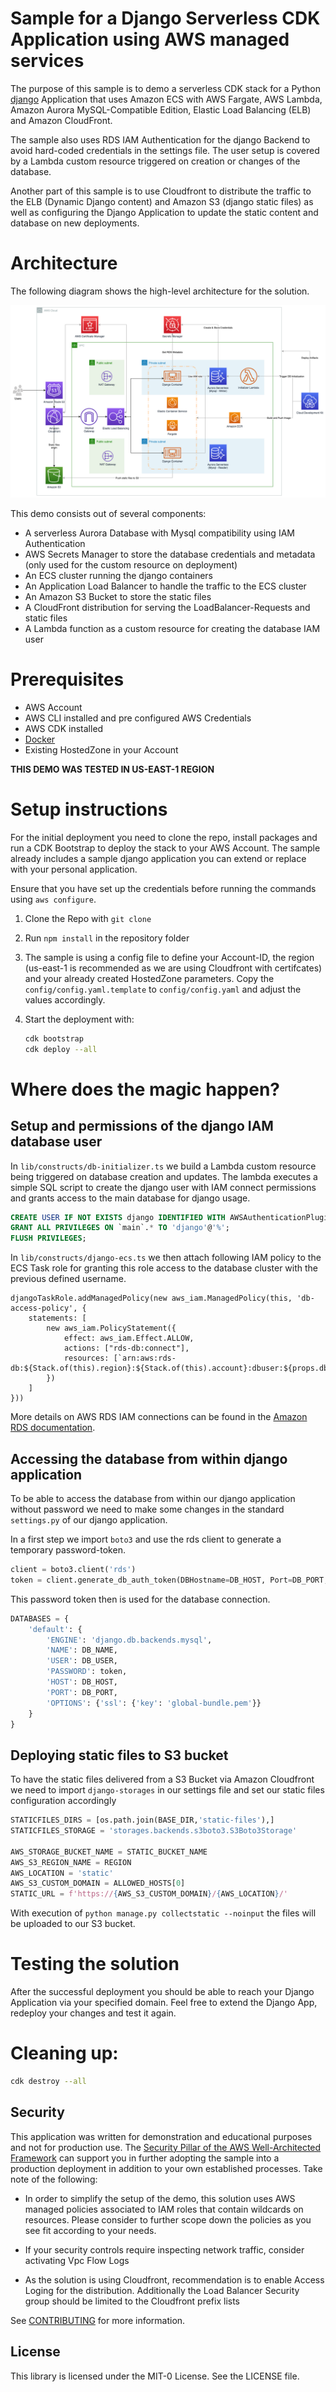 # Sample for a Django Serverless CDK Application using AWS managed services

The purpose of this sample is to demo a serverless CDK stack for a Python [django](https://www.djangoproject.com/) Application that uses Amazon ECS with AWS Fargate, AWS Lambda, Amazon Aurora MySQL-Compatible Edition, Elastic Load Balancing (ELB) and Amazon CloudFront. 

The sample also uses RDS IAM Authentication for the django Backend to avoid hard-coded credentials in the settings file. The user setup is covered by a Lambda custom resource triggered on creation or changes of the database.

Another part of this sample is to use Cloudfront to distribute the traffic to the ELB (Dynamic Django content) and Amazon S3 (django static files) as well as configuring the Django Application to update the static content and database on new deployments.

# Architecture

The following diagram shows the high-level architecture for the solution.

![Django Stack Architecture](docs/django-ecs-stack.png)

This demo consists out of several components:

- A serverless Aurora Database with Mysql compatibility using IAM Authentication
- AWS Secrets Manager to store the database credentials and metadata (only used for the custom resource on deployment)
- An ECS cluster running the django containers
- An Application Load Balancer to handle the traffic to the ECS cluster
- An Amazon S3 Bucket to store the static files
- A CloudFront distribution for serving the LoadBalancer-Requests and static files
- A Lambda function as a custom resource for creating the database IAM user

# Prerequisites

- AWS Account
- AWS CLI installed and pre configured AWS Credentials
- AWS CDK installed
- [Docker](https://docs.docker.com/get-docker/)
- Existing HostedZone in your Account

**THIS DEMO WAS TESTED IN US-EAST-1 REGION**

# Setup instructions

For the initial deployment you need to clone the repo, install packages and run a CDK Bootstrap to deploy the stack to your AWS Account. The sample already includes a sample django application you can extend or replace with your personal application.

Ensure that you have set up the credentials before running the commands using ```aws configure```.

1. Clone the Repo with ```git clone```
2. Run ```npm install``` in the repository folder

3. The sample is using a config file to define your Account-ID, the region (us-east-1 is recommended as we are using Cloudfront with certifcates) and your already created HostedZone parameters.
Copy the ```config/config.yaml.template``` to ```config/config.yaml``` and adjust the values accordingly.

4. Start the deployment with:

    ```bash
    cdk bootstrap
    cdk deploy --all
    ```

# Where does the magic happen?

## Setup and permissions of the django IAM database user

In ```lib/constructs/db-initializer.ts``` we build a Lambda custom resource being triggered on database creation and updates. The lambda executes a simple SQL script to create the django user with IAM connect permissions and grants access to the main database for django usage. 

```sql
CREATE USER IF NOT EXISTS django IDENTIFIED WITH AWSAuthenticationPlugin AS 'RDS';
GRANT ALL PRIVILEGES ON `main`.* TO 'django'@'%';
FLUSH PRIVILEGES;
```

In ```lib/constructs/django-ecs.ts``` we then attach following IAM policy to the ECS Task role for granting this role access to the database cluster with the previous defined username.

```
djangoTaskRole.addManagedPolicy(new aws_iam.ManagedPolicy(this, 'db-access-policy', {
    statements: [
        new aws_iam.PolicyStatement({
            effect: aws_iam.Effect.ALLOW,
            actions: ["rds-db:connect"],
            resources: [`arn:aws:rds-db:${Stack.of(this).region}:${Stack.of(this).account}:dbuser:${props.dbCluster.clusterResourceIdentifier}/django`]
        })
    ]
}))
```

More details on AWS RDS IAM connections can be found in the [Amazon RDS documentation](https://docs.aws.amazon.com/AmazonRDS/latest/UserGuide/UsingWithRDS.IAMDBAuth.html).

## Accessing the database from within django application

To be able to access the database from within our django application without password we need to make some changes in the standard ```settings.py``` of our django application.

In a first step we import ```boto3``` and use the rds client to generate a temporary password-token.

```python
client = boto3.client('rds')
token = client.generate_db_auth_token(DBHostname=DB_HOST, Port=DB_PORT, DBUsername=DB_USER, Region=REGION)
```

This password token then is used for the database connection.

```python
DATABASES = {
    'default': {
        'ENGINE': 'django.db.backends.mysql',
        'NAME': DB_NAME,
        'USER': DB_USER,
        'PASSWORD': token,
        'HOST': DB_HOST,
        'PORT': DB_PORT,
        'OPTIONS': {'ssl': {'key': 'global-bundle.pem'}}
    }
}
```

## Deploying static files to S3 bucket

To have the static files delivered from a S3 Bucket via Amazon Cloudfront we need to import ```django-storages``` in our settings file and set our static files configuration accordingly

```python
STATICFILES_DIRS = [os.path.join(BASE_DIR,'static-files'),]
STATICFILES_STORAGE = 'storages.backends.s3boto3.S3Boto3Storage'

AWS_STORAGE_BUCKET_NAME = STATIC_BUCKET_NAME
AWS_S3_REGION_NAME = REGION
AWS_LOCATION = 'static'
AWS_S3_CUSTOM_DOMAIN = ALLOWED_HOSTS[0]
STATIC_URL = f'https://{AWS_S3_CUSTOM_DOMAIN}/{AWS_LOCATION}/'
```

With execution of ```python manage.py collectstatic --noinput``` the files will be uploaded to our S3 bucket.


# Testing the solution

After the successful deployment you should be able to reach your Django Application via your specified domain. Feel free to extend the Django App, redeploy your changes and test it again.

# Cleaning up:

```bash
cdk destroy --all
```

## Security

This application was written for demonstration and educational purposes and not for production use. The [Security Pillar of the AWS Well-Architected Framework](https://docs.aws.amazon.com/wellarchitected/latest/security-pillar/welcome.html) can support you in further adopting the sample into a production deployment in addition to your own established processes. Take note of the following:

- In order to simplify the setup of the demo, this solution uses AWS managed policies associated to IAM roles that contain wildcards on resources. Please consider to further scope down the policies as you see fit according to your needs. 

- If your security controls require inspecting network traffic, consider activating Vpc Flow Logs

- As the solution is using Cloudfront, recommendation is to enable Access Loging for the distribution. Additionally the Load Balancer Security group should be limited to the Cloudfront prefix lists

See [CONTRIBUTING](CONTRIBUTING.md#security-issue-notifications) for more information.

## License

This library is licensed under the MIT-0 License. See the LICENSE file.